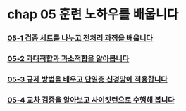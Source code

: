 # chap 05 훈련 노하우를 배웁니다

### [05-1 검증 세트를 나누고 전처리 과정을 배웁니다](https://github.com/hyunmin0317/DeepLearning_Study/blob/master/chap05/section1/github/chap05-1.md)

### [05-2 과대적합과 과소적합을 알아봅니다](https://github.com/hyunmin0317/DeepLearning_Study/blob/master/chap05/section2/github/chap05-2.md)

### [05-3 규제 방법을 배우고 단일층 신경망에 적용합니다](https://github.com/hyunmin0317/DeepLearning_Study/blob/master/chap05/section3/github/chap05-3.md)

### [05-4 교차 검증을 알아보고 사이킷런으로 수행해 봅니다](https://github.com/hyunmin0317/DeepLearning_Study/blob/master/chap05/section4/github/chap05-4.md)

